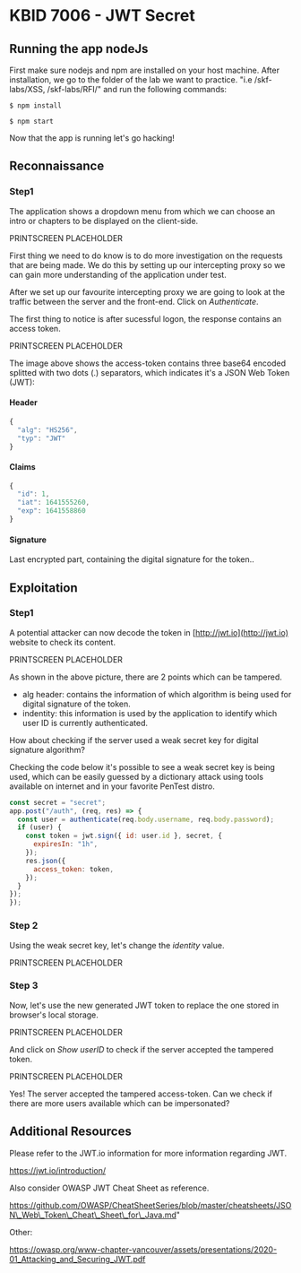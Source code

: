 # KBID 7006 - JWT Secret

## Running the app nodeJs

First make sure nodejs and npm are installed on your host machine.
After installation, we go to the folder of the lab we want to practice.
"i.e /skf-labs/XSS, /skf-labs/RFI/" and run the following commands:

```
$ npm install
```

```
$ npm start
```

Now that the app is running let's go hacking!

## Reconnaissance

### Step1

The application shows a dropdown menu from which we can choose an intro or chapters to be displayed on the client-side.

PRINTSCREEN PLACEHOLDER

First thing we need to do know is to do more investigation on the requests that are being made. We do this by setting up our intercepting proxy so we can gain more understanding of the application under test.

After we set up our favourite intercepting proxy we are going to look at the traffic between the server and the front-end. Click on _Authenticate_.

The first thing to notice is after sucessful logon, the response contains an access token.

PRINTSCREEN PLACEHOLDER

The image above shows the access-token contains three base64 encoded splitted with two dots \(.\) separators, which indicates it's a JSON Web Token \(JWT\):

#### Header

```javascript
{
  "alg": "HS256",
  "typ": "JWT"
}
```

#### Claims

```javascript
{
  "id": 1,
  "iat": 1641555260,
  "exp": 1641558860
}
```

#### Signature

Last encrypted part, containing the digital signature for the token..

## Exploitation

### Step1

A potential attacker can now decode the token in [http://jwt.io](http://jwt.io) website to check its content.

PRINTSCREEN PLACEHOLDER

As shown in the above picture, there are 2 points which can be tampered.

- alg header: contains the information of which algorithm is being used for digital signature of the token.
- indentity: this information is used by the application to identify which user ID is currently authenticated.

How about checking if the server used a weak secret key for digital signature algorithm?

Checking the code below it's possible to see a weak secret key is being used, which can be easily guessed by a dictionary attack using tools available on internet and in your favorite PenTest distro.

```javascript
const secret = "secret";
app.post("/auth", (req, res) => {
  const user = authenticate(req.body.username, req.body.password);
  if (user) {
    const token = jwt.sign({ id: user.id }, secret, {
      expiresIn: "1h",
    });
    res.json({
      access_token: token,
    });
  }
});
});
```

### Step 2

Using the weak secret key, let's change the _identity_ value.

PRINTSCREEN PLACEHOLDER

### Step 3

Now, let's use the new generated JWT token to replace the one stored in browser's local storage.

PRINTSCREEN PLACEHOLDER

And click on _Show userID_ to check if the server accepted the tampered token.

PRINTSCREEN PLACEHOLDER

Yes! The server accepted the tampered access-token. Can we check if there are more users available which can be impersonated?

## Additional Resources

Please refer to the JWT.io information for more information regarding JWT.

https://jwt.io/introduction/

Also consider OWASP JWT Cheat Sheet as reference.

https://github.com/OWASP/CheatSheetSeries/blob/master/cheatsheets/JSON\_Web\_Token\_Cheat\_Sheet\_for\_Java.md"

Other:

https://owasp.org/www-chapter-vancouver/assets/presentations/2020-01_Attacking_and_Securing_JWT.pdf
